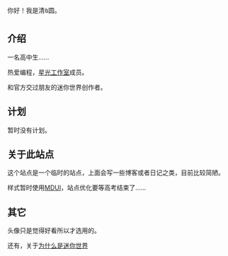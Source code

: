 你好！我是清꧔圆。

## 介绍
一名高中生……

热爱编程，[星光工作室](https://ustarry.github.io/)成员。

和官方交过朋友的迷你世界创作者。

## 计划
暂时没有计划。

## 关于此站点
这个站点是一个临时的站点，上面会写一些博客或者日记之类，目前比较简陋。

样式暂时使用[MDUI](https://www.mdui.org/zh-cn/)，站点优化要等高考结束了……

## 其它
头像只是觉得好看所以才选用的。

还有，关于[为什么是迷你世界](/announcements/2/indez.html)

